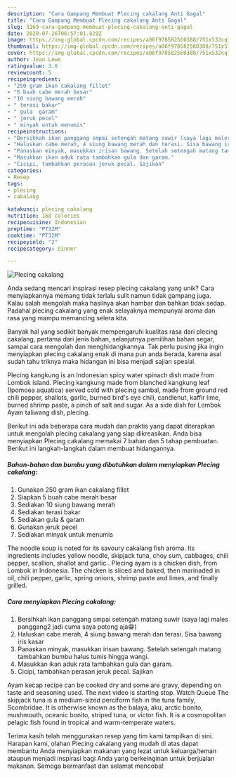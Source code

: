 ```yaml
---
description: "Cara Gampang Membuat Plecing cakalang Anti Gagal"
title: "Cara Gampang Membuat Plecing cakalang Anti Gagal"
slug: 3169-cara-gampang-membuat-plecing-cakalang-anti-gagal
date: 2020-07-26T06:57:01.829Z
image: https://img-global.cpcdn.com/recipes/a06f978582560388/751x532cq70/plecing-cakalang-foto-resep-utama.jpg
thumbnail: https://img-global.cpcdn.com/recipes/a06f978582560388/751x532cq70/plecing-cakalang-foto-resep-utama.jpg
cover: https://img-global.cpcdn.com/recipes/a06f978582560388/751x532cq70/plecing-cakalang-foto-resep-utama.jpg
author: Jean Lowe
ratingvalue: 3.8
reviewcount: 5
recipeingredient:
- "250 gram ikan cakalang fillet"
- "5 buah cabe merah besar"
- "10 siung bawang merah"
- " terasi bakar"
- " gula  garam"
- " jeruk pecel"
- " minyak untuk menumis"
recipeinstructions:
- "Bersihkah ikan panggang smpai setengah matang suwir (saya lagi males panggang2 jadi cuma saya potong aja😁)"
- "Haluskan cabe merah, 4 siung bawang merah dan terasi. Sisa bawang iris kasar"
- "Panaskan minyak, masukkan irisan bawang. Setelah setengah matang tambahkan bumbu halus tumis hingga wangi."
- "Masukkan ikan aduk rata tambahkan gula dan garam."
- "Cicipi, tambahkan perasan jeruk pecal. Sajikan"
categories:
- Resep
tags:
- plecing
- cakalang

katakunci: plecing cakalang 
nutrition: 168 calories
recipecuisine: Indonesian
preptime: "PT32M"
cooktime: "PT32M"
recipeyield: "2"
recipecategory: Dinner

---
```



![Plecing cakalang](https://img-global.cpcdn.com/recipes/a06f978582560388/751x532cq70/plecing-cakalang-foto-resep-utama.jpg)

Anda sedang mencari inspirasi resep plecing cakalang yang unik? Cara menyiapkannya memang tidak terlalu sulit namun tidak gampang juga. Kalau salah mengolah maka hasilnya akan hambar dan bahkan tidak sedap. Padahal plecing cakalang yang enak selayaknya mempunyai aroma dan rasa yang mampu memancing selera kita.

Banyak hal yang sedikit banyak mempengaruhi kualitas rasa dari plecing cakalang, pertama dari jenis bahan, selanjutnya pemilihan bahan segar, sampai cara mengolah dan menghidangkannya. Tak perlu pusing jika ingin menyiapkan plecing cakalang enak di mana pun anda berada, karena asal sudah tahu triknya maka hidangan ini bisa menjadi sajian spesial.

Plecing kangkung is an Indonesian spicy water spinach dish made from Lombok island. Plecing kangkung made from blanched kangkung leaf (Ipomoea aquatica) served cold with plecing sambal, made from ground red chili pepper, shallots, garlic, burned bird&#39;s eye chili, candlenut, kaffir lime, burned shrimp paste, a pinch of salt and sugar. As a side dish for Lombok Ayam taliwang dish, plecing.


Berikut ini ada beberapa cara mudah dan praktis yang dapat diterapkan untuk mengolah plecing cakalang yang siap dikreasikan. Anda bisa menyiapkan Plecing cakalang memakai 7 bahan dan 5 tahap pembuatan. Berikut ini langkah-langkah dalam membuat hidangannya.

<!--inarticleads1-->

##### Bahan-bahan dan bumbu yang dibutuhkan dalam menyiapkan Plecing cakalang:

1. Gunakan 250 gram ikan cakalang fillet
1. Siapkan 5 buah cabe merah besar
1. Sediakan 10 siung bawang merah
1. Sediakan  terasi bakar
1. Sediakan  gula &amp; garam
1. Gunakan  jeruk pecel
1. Sediakan  minyak untuk menumis


The noodle soup is noted for its savoury cakalang fish aroma. Its ingredients includes yellow noodle, skipjack tuna, choy sum, cabbages, chili pepper, scallion, shallot and garlic.. Plecing ayam is a chicken dish, from Lombok in Indonesia. The chicken is sliced and baked, then marinaded in oil, chili pepper, garlic, spring onions, shrimp paste and limes, and finally grilled. 

<!--inarticleads2-->

##### Cara menyiapkan Plecing cakalang:

1. Bersihkah ikan panggang smpai setengah matang suwir (saya lagi males panggang2 jadi cuma saya potong aja😁)
1. Haluskan cabe merah, 4 siung bawang merah dan terasi. Sisa bawang iris kasar
1. Panaskan minyak, masukkan irisan bawang. Setelah setengah matang tambahkan bumbu halus tumis hingga wangi.
1. Masukkan ikan aduk rata tambahkan gula dan garam.
1. Cicipi, tambahkan perasan jeruk pecal. Sajikan


Ayam kecap recipe can be cooked dry and some are gravy, depending on taste and seasoning used. The next video is starting stop. Watch Queue The skipjack tuna is a medium-sized perciform fish in the tuna family, Scombridae. It is otherwise known as the balaya, aku, arctic bonito, mushmouth, oceanic bonito, striped tuna, or victor fish. It is a cosmopolitan pelagic fish found in tropical and warm-temperate waters. 

Terima kasih telah menggunakan resep yang tim kami tampilkan di sini. Harapan kami, olahan Plecing cakalang yang mudah di atas dapat membantu Anda menyiapkan makanan yang lezat untuk keluarga/teman ataupun menjadi inspirasi bagi Anda yang berkeinginan untuk berjualan makanan. Semoga bermanfaat dan selamat mencoba!

